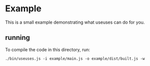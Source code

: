 # Example
This is a small example demonstrating what useuses can do for you.

## running
To compile the code in this directory, run:

`./bin/useuses.js -i example/main.js -o example/dist/built.js -w`
